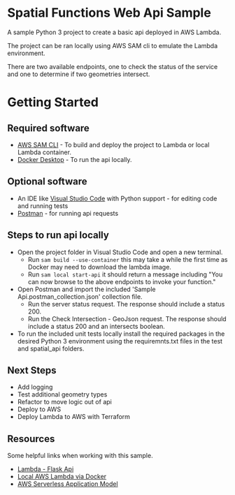 # Spatial Functions Web Api Sample

A sample Python 3 project to create a basic api deployed in AWS Lambda. 

The project can be ran locally using AWS SAM cli to emulate the Lambda environment. 

There are two available endpoints, one to check the status of the service and one to determine if two geometries intersect.

# Getting Started

## Required software
* [AWS SAM CLI](https://docs.aws.amazon.com/serverless-application-model/latest/developerguide/serverless-sam-cli-install.html) - To build and deploy the project to Lambda or local Lambda container.
* [Docker Desktop](https://www.docker.com/products/docker-desktop) - To run the api locally.

## Optional software
* An IDE like [Visual Studio Code](https://code.visualstudio.com/Download) with Python support - for editing code and running tests
* [Postman](https://www.postman.com/downloads/) - for running api requests

## Steps to run api locally
* Open the project folder in Visual Studio Code and open a new terminal.
    * Run `sam build --use-container` this may take a while the first time as Docker may need to download the lambda image.
    * Run `sam local start-api` it should return a message including "You can now browse to the above endpoints to invoke your function."
* Open Postman and import the included 'Sample Api.postman_collection.json' collection file.
    * Run the server status request. The response should include a status 200.
    * Run the Check Intersection - GeoJson request. The response should include a status 200 and an intersects boolean.
* To run the included unit tests locally install the required packages in the desired Python 3 environment using the requiremnts.txt files in the test and spatial_api folders.

## Next Steps
* Add logging
* Test additional geometry types
* Refactor to move logic out of api
* Deploy to AWS 
* Deploy Lambda to AWS with Terraform

## Resources
Some helpful links when working with this sample.
* [Lambda - Flask Api](https://spiegelmock.com/2018/09/06/serverless-python-web-applications-with-aws-lambda-and-flask/)
* [Local AWS Lambda via Docker](https://aws.amazon.com/premiumsupport/knowledge-center/lambda-layer-simulated-docker/)
* [AWS Serverless Application Model](https://docs.aws.amazon.com/serverless-application-model/latest/developerguide/serverless-getting-started-hello-world.html)